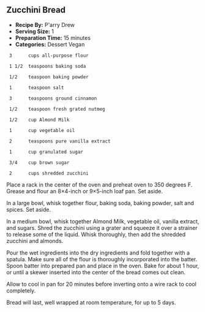 ## Zucchini Bread
* **Recipe By:** P'arry Drew
* **Serving Size:** 1
* **Preparation Time:** 15 minutes
* **Categories:** Dessert Vegan

```
 3      cups all-purpose flour

 1 1/2  teaspoons baking soda

 1/2    teaspoon baking powder

 1      teaspoon salt

 3      teaspoons ground cinnamon

 1/2    teaspoon fresh grated nutmeg

 1/2    cup Almond Milk

 1      cup vegetable oil

 2      teaspoons pure vanilla extract

 1      cup granulated sugar

 3/4    cup brown sugar

 2      cups shredded zucchini

```

Place a rack in the center of the oven and preheat oven to 350 degrees F.  Grease and flour an 8×4-inch or 9×5-inch loaf pan.  Set aside.

In a large bowl, whisk together flour, baking soda, baking powder, salt and spices.  Set aside.

In a medium bowl, whisk together Almond Milk, vegetable oil, vanilla extract, and sugars.  Shred the zucchini using a grater and squeeze it over a strainer to release some of the liquid. Whisk thoroughly, then add the shredded zucchini and almonds.

Pour the wet ingredients into the dry ingredients and fold together with a spatula.  Make sure all of the flour is thoroughly incorporated into the batter.  Spoon batter into prepared pan and place in the oven.  Bake for about 1 hour, or until a skewer inserted into the center of the bread comes out clean.

Allow to cool in pan for 20 minutes before inverting onto a wire rack to cool completely.

Bread will last, well wrapped at room temperature, for up to 5 days.
